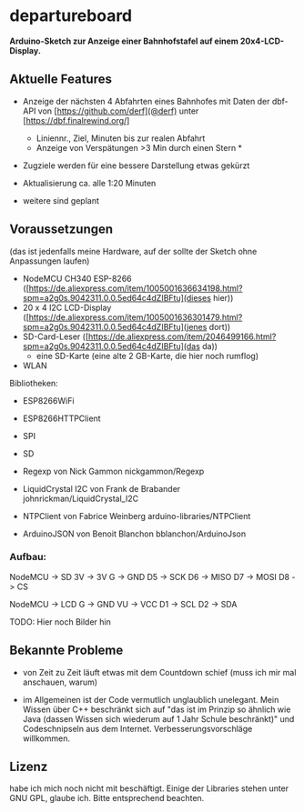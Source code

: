 # departureboard
**Arduino-Sketch zur Anzeige einer Bahnhofstafel auf einem 20x4-LCD-Display.**

## Aktuelle Features

* Anzeige der nächsten 4 Abfahrten eines Bahnhofes mit Daten der dbf-API von [https://github.com/derf](@derf) unter [https://dbf.finalrewind.org/]
  *  Liniennr., Ziel, Minuten bis zur realen Abfahrt
  * Anzeige von Verspätungen >3 Min durch einen Stern *
* Zugziele werden für eine bessere Darstellung etwas gekürzt
* Aktualisierung ca. alle 1:20 Minuten

* weitere sind geplant

## Voraussetzungen
(das ist jedenfalls meine Hardware, auf der sollte der Sketch ohne Anpassungen laufen)
* NodeMCU CH340 ESP-8266 ([https://de.aliexpress.com/item/1005001636634198.html?spm=a2g0s.9042311.0.0.5ed64c4dZIBFtu](dieses hier))
* 20 x 4 I2C LCD-Display ([https://de.aliexpress.com/item/1005001636301479.html?spm=a2g0s.9042311.0.0.5ed64c4dZIBFtu](jenes dort))
* SD-Card-Leser ([https://de.aliexpress.com/item/2046499166.html?spm=a2g0s.9042311.0.0.5ed64c4dZIBFtu](das da))
  * eine SD-Karte (eine alte 2 GB-Karte, die hier noch rumflog)
* WLAN

Bibliotheken:
* ESP8266WiFi
* ESP8266HTTPClient
* SPI
* SD

* Regexp von Nick Gammon  nickgammon/Regexp 
* LiquidCrystal I2C von Frank de Brabander  johnrickman/LiquidCrystal_I2C 
* NTPClient von Fabrice Weinberg   arduino-libraries/NTPClient 
* ArduinoJSON von Benoit Blanchon   bblanchon/ArduinoJson 

### Aufbau:
NodeMCU -> SD
3V -> 3V
G -> GND
D5 -> SCK
D6 -> MISO
D7 -> MOSI
D8 -> CS

NodeMCU -> LCD
G -> GND
VU -> VCC
D1 -> SCL
D2 -> SDA


TODO: Hier noch Bilder hin

## Bekannte Probleme
* von Zeit zu Zeit läuft etwas mit dem Countdown schief (muss ich mir mal anschauen, warum)

* im Allgemeinen ist der Code vermutlich unglaublich unelegant. Mein Wissen über C++ beschränkt sich auf "das ist im Prinzip so ähnlich wie Java (dassen Wissen sich wiederum auf 1 Jahr Schule beschränkt)" und Codeschnipseln aus dem Internet. Verbesserungsvorschläge willkommen.

## Lizenz
habe ich mich noch nicht mit beschäftigt. Einige der Libraries stehen unter GNU GPL, glaube ich. Bitte entsprechend beachten.